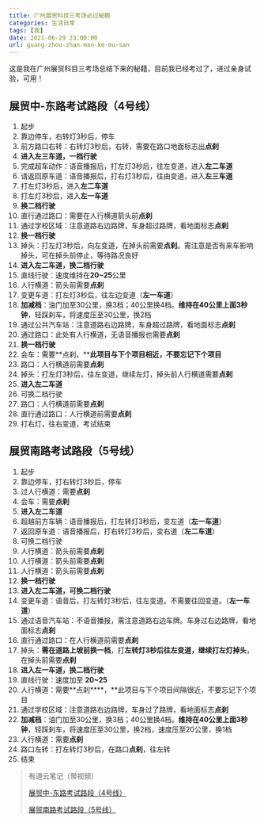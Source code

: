```yaml
---
title: 广州展贸科目三考场必过秘籍
categories: 生活日常
tags: [我]
date: 2021-06-29 23:00:00
url: guang-zhou-zhan-man-ke-mu-san
---
```

这是我在广州展贸科目三考场总结下来的秘籍，目前我已经考过了，进过亲身试验，可用！

<!--more-->

## 展贸中-东路考试路段（4号线）

1. 起步
2. 靠边停车，右转灯3秒后，停车
3. 前方路口右转：右转灯3秒后，右转，需要在路口地面标志出**点刹**
4. **进入左三车道，一档行驶**
5. 完成超车动作：语音播报后，打左灯3秒后，往左变道，进入**左二车道**
6. 请返回原车道：语音播报后，打右灯3秒后，往由变道，进入**左三车道**
7. 打左灯3秒后，进入**左二车道**
8. 打左灯3秒后，进入**左一车道**
9. **换二档行驶**
10. 直行通过路口：需要在人行横道箭头前**点刹**
11. 通过学校区域：注意道路右边路牌，车身超过路牌，看地面标志**点刹**
12. **换一档行驶**
13. 掉头：打左灯3秒后，向左变道，在掉头前需要**点刹**。需注意是否有来车影响掉头，可在掉头前停止，等待路况良好
14. **进入左二车道，换二档行驶**
15. 直线行驶：速度维持在**20~25**公里
16. 人行横道：箭头前需要**点刹**
17. 变更车道：打左灯3秒后，往左边变道（**左一车道**）
18. **加减档**：油门加至30公里，换3档；40公里换4档。**维持在40公里上面3秒钟**，轻踩刹车，将速度压至30公里，换2档
19. 通过公共汽车站：注意道路右边路牌，车身超过路牌，看地面标志**点刹**
20. 通过路口：此处有人行横道，无语音播报也需要**点刹**
21. **换一档行驶**
22. 会车：需要**点刹，****此项目与下个项目相近，不要忘记下个项目**
23. 路口：人行横道前需要**点刹**
24. 掉头：打左灯3秒后，往左变道，继续左灯，掉头前人行横道需要**点刹**
25. **进入左二车道**
26. 可换二档行驶
27. 路口：人行横道前需要**点刹**
28. 直行通过路口：人行横道前需要**点刹**
29. 打右灯，往右变道，考试结束

## 展贸南路考试路段（5号线）

1. 起步
2. 靠边停车，打右转灯3秒后，停车
3. 过人行横道：需要**点刹**
4. 会车：需要**点刹**
5. **进入左二车道**
6. 超越前方车辆：语音播报后，打左转灯3秒后，变左道（**左一车道**）
7. 返回原车道：语音播报后，打右转灯3秒后，变右道（**左二车道**）
8. 可换二档行驶
9. 人行横道：箭头前需要**点刹**
10. 人行横道：箭头前需要**点刹**
11. 人行横道：箭头前需要**点刹**
12. **换一档行驶**  
13. **进入左二车道，可换二档行驶**
14. 变更车道：语音后，打左转灯3秒后，往左变道。不需要往回变道。（**左一车道**）
15. 通过语音汽车站：不语音播报，需注意道路右边车牌。车身过右边路牌，看地面标志**点刹**
16. 直行通过路口：在人行横道前需要**点刹**
17. 掉头：**需在道路上坡前换一档**，打**左转灯3秒后往左变道，继续打左灯掉头**，在掉头前需要**点刹**
18. **进入左一车道，换二档行驶**
19. 直线行驶：速度加至 **20~25**
20. 人行横道：需要**点刹****，**此项目与下个项目间隔很近，不要忘记下个项目
21. 通过学校区域：注意道路右边路牌，车身过了路牌，看地面标志**点刹**
22. **加减档**：油门加至30公里，换3档；40公里换4档。**维持在40公里上面3秒钟**，轻踩刹车，将速度压至30公里，换2档，速度压至20公里，换1档
23. 人行横道：需要**点刹**
24. 路口左转：打左转灯3秒后，在路口**点刹**，往左转
25. 结束

> 有道云笔记（带视频）
>
> [展贸中-东路考试路段（4号线）](https://note.youdao.com/s/OfEMQrHy)
>
> [展贸南路考试路段（5号线）](https://note.youdao.com/s/VnJdZu3m)
